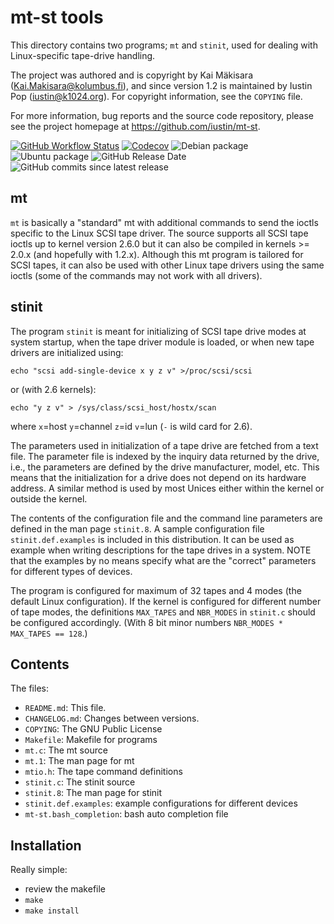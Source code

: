 # mt-st tools

This directory contains two programs; `mt` and `stinit`, used for
dealing with Linux-specific tape-drive handling.

The project was authored and is copyright by Kai Mäkisara
(<Kai.Makisara@kolumbus.fi>), and since version 1.2 is maintained by
Iustin Pop (<iustin@k1024.org>). For copyright information, see the
`COPYING` file.

For more information, bug reports and the source code repository,
please see the project homepage at <https://github.com/iustin/mt-st>.

[![GitHub Workflow Status](https://img.shields.io/github/actions/workflow/status/iustin/mt-st/ci.yml?branch=main)](https://github.com/iustin/mt-st/actions/workflows/ci.yml)
[![Codecov](https://img.shields.io/codecov/c/github/iustin/mt-st)](https://codecov.io/gh/iustin/mt-st)
![Debian package](https://img.shields.io/debian/v/mt-st/sid)
![Ubuntu package](https://img.shields.io/ubuntu/v/mt-st)
![GitHub Release Date](https://img.shields.io/github/release-date/iustin/mt-st)
![GitHub commits since latest release](https://img.shields.io/github/commits-since/iustin/mt-st/latest)

## mt

`mt` is basically a "standard" mt with additional commands to send the
ioctls specific to the Linux SCSI tape driver. The source supports all
SCSI tape ioctls up to kernel version 2.6.0 but it can also be
compiled in kernels >= 2.0.x (and hopefully with 1.2.x). Although this
mt program is tailored for SCSI tapes, it can also be used with other
Linux tape drivers using the same ioctls (some of the commands may not
work with all drivers).

## stinit

The program `stinit` is meant for initializing of SCSI tape drive modes
at system startup, when the tape driver module is loaded, or when new
tape drivers are initialized using:

    echo "scsi add-single-device x y z v" >/proc/scsi/scsi

or (with 2.6 kernels):

    echo "y z v" > /sys/class/scsi_host/hostx/scan

where `x`=host `y`=channel `z`=id `v`=lun (`-` is wild card for 2.6).

The parameters used in initialization of a tape drive are fetched from
a text file. The parameter file is indexed by the inquiry data
returned by the drive, i.e., the parameters are defined by the drive
manufacturer, model, etc. This means that the initialization for a
drive does not depend on its hardware address. A similar method is
used by most Unices either within the kernel or outside the kernel.

The contents of the configuration file and the command line parameters
are defined in the man page `stinit.8`. A sample configuration file
`stinit.def.examples` is included in this distribution. It can be used
as example when writing descriptions for the tape drives in a
system. NOTE that the examples by no means specify what are the
"correct" parameters for different types of devices.

The program is configured for maximum of 32 tapes and 4 modes (the
default Linux configuration). If the kernel is configured for
different number of tape modes, the definitions `MAX_TAPES` and
`NBR_MODES` in `stinit.c` should be configured accordingly. (With 8 bit
minor numbers `NBR_MODES * MAX_TAPES == 128`.)

## Contents

The files:

- `README.md`: This file.
- `CHANGELOG.md`: Changes between versions.
- `COPYING`: The GNU Public License
- `Makefile`: Makefile for programs
- `mt.c`: The mt source
- `mt.1`: The man page for mt
- `mtio.h`: The tape command definitions
- `stinit.c`: The stinit source
- `stinit.8`: The man page for stinit
- `stinit.def.examples`: example configurations for different devices
- `mt-st.bash_completion`: bash auto completion file

## Installation

Really simple:

- review the makefile
- `make`
- `make install`
